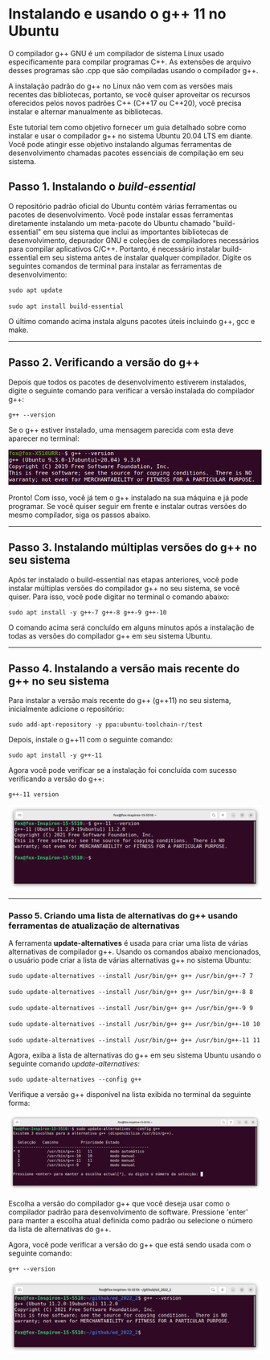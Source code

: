 # Instalando e usando o g++ 11 no Ubuntu

O compilador g++ GNU é um compilador de sistema Linux usado especificamente para compilar programas C++. As extensões de arquivo desses programas são .cpp que são compiladas usando o compilador g++.

A instalação padrão do g++ no Linux não vem com as versões mais recentes das bibliotecas, portanto, se você quiser aproveitar os recursos oferecidos pelos novos padrões C++ (C++17 ou C++20), você precisa instalar e alternar manualmente as bibliotecas.

Este tutorial tem como objetivo fornecer um guia detalhado sobre como instalar e usar o compilador g++ no sistema Ubuntu 20.04 LTS em diante. Você pode atingir esse objetivo instalando algumas ferramentas de desenvolvimento chamadas pacotes essenciais de compilação em seu sistema.

## Passo 1. Instalando o *build-essential*

O repositório padrão oficial do Ubuntu contém várias ferramentas ou pacotes de desenvolvimento. Você pode instalar essas ferramentas diretamente instalando um meta-pacote do Ubuntu chamado "build-essential" em seu sistema que inclui as importantes bibliotecas de desenvolvimento, depurador GNU e coleções de compiladores necessários para compilar aplicativos C/C++. Portanto, é necessário instalar build-essential em seu sistema antes de instalar qualquer compilador. Digite os seguintes comandos de terminal para instalar as ferramentas de desenvolvimento:

```
sudo apt update

sudo apt install build-essential
```

O último comando acima instala alguns pacotes úteis incluindo g++, gcc e make.

---

## Passo 2. Verificando a versão do g++

Depois que todos os pacotes de desenvolvimento estiverem instalados, digite o seguinte comando para verificar a versão instalada do compilador g++:

```
g++ --version
```

Se o g++ estiver instalado, uma mensagem parecida com esta deve aparecer no terminal:

![](images/tela.png)

Pronto! Com isso, você já tem o g++ instalado na sua máquina e já pode programar. Se você quiser seguir em frente e instalar outras versões do mesmo compilador, siga os passos abaixo.

---

## Passo 3. Instalando múltiplas versões do g++ no seu sistema

Após ter instalado o build-essential nas etapas anteriores, você pode instalar múltiplas versões do compilador g++ no seu sistema, se você quiser. Para isso, você pode digitar no terminal o comando abaixo:

```
sudo apt install -y g++-7 g++-8 g++-9 g++-10
```

O comando acima será concluído em alguns minutos após a instalação de todas as versões do compilador g++ em seu sistema Ubuntu.

---

## Passo 4. Instalando a versão mais recente do g++ no seu sistema

Para instalar a versão mais recente do g++ (g++11) no seu sistema, inicialmente adicione o repositório:

```
sudo add-apt-repository -y ppa:ubuntu-toolchain-r/test
```

Depois, instale o g++11 com o seguinte comando:

```
sudo apt install -y g++-11
```

Agora você pode verificar se a instalação foi concluída com sucesso verificando a versão do g++:

```
g++-11 version
```

![](images/tela2.png)

---

### Passo 5. Criando uma lista de alternativas do g++ usando ferramentas de atualização de alternativas

A ferramenta **update-alternatives** é usada para criar uma lista de várias alternativas de compilador g++. Usando os comandos abaixo mencionados, o usuário pode criar a lista de várias alternativas g++ no sistema Ubuntu:

```
sudo update-alternatives --install /usr/bin/g++ g++ /usr/bin/g++-7 7

sudo update-alternatives --install /usr/bin/g++ g++ /usr/bin/g++-8 8

sudo update-alternatives --install /usr/bin/g++ g++ /usr/bin/g++-9 9

sudo update-alternatives --install /usr/bin/g++ g++ /usr/bin/g++-10 10

sudo update-alternatives --install /usr/bin/g++ g++ /usr/bin/g++-11 11
```


Agora, exiba a lista de alternativas do g++ em seu sistema Ubuntu usando o seguinte comando *update-alternatives*:

```
sudo update-alternatives --config g++
```

Verifique a versão g++ disponível na lista exibida no terminal da seguinte forma:

![](images/tela3.png)

Escolha a versão do compilador g++ que você deseja usar como o compilador padrão para desenvolvimento de software. Pressione 'enter' para manter a escolha atual definida como padrão ou selecione o número da lista de alternativas do g++.

Agora, você pode verificar a versão do g++ que está sendo usada com o seguinte comando:

```
g++ --version
```

![](images/tela4.png)